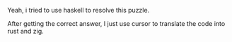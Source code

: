 Yeah, i tried to use haskell to resolve this puzzle.

After getting the correct answer, I just use cursor to translate the code into
rust and zig.
